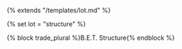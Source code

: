 {% extends "/templates/lot.md" %}

{% set lot = "structure" %}

{% block trade_plural %}B.E.T. Structure{% endblock %}